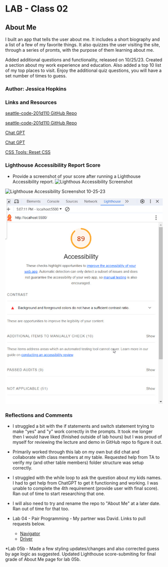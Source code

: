 # LAB - Class 02

## About Me

I built an app that tells the user about me.  It includes a short biography and a list of a few of my favorite things.  It also quizzes the user visiting the site, through a series of promts, with the purpose of them learning about me.

Added additional questions and functionality, released on 10/25/23.  Created a section about my work experience and education.  Also added a top 10 list of my top places to visit.  Enjoy the additional quiz questions, you will have a set number of times to guess.


### Author: Jessica Hopkins

### Links and Resources

[seattle-code-201d110 GitHub Repo](https://github.com/codefellows/seattle-code-201d110/tree/main/class-02)

[seattle-code-201d110 GitHub Repo](https://github.com/codefellows/seattle-code-201d110/tree/main/class-03)

[Chat GPT](https://chat.openai.com/share/683b6351-cafa-4596-8b3c-1cad8ec56da9)

[Chat GPT](https://chat.openai.com/share/8fd4cea0-6d8e-4aa2-842d-95df73ec006b)

[CSS Tools: Reset CSS](https://meyerweb.com/eric/tools/css/reset/)

### Lighthouse Accessibility Report Score

* Provide a screenshot of your score after running a Lighthouse Accessibility report.
![Lighthous Accessibility Screenshot](/Lighthous%20Accessibility%20class02%202023-10-24.jpg)

![Lighthouse Accessibility Screenshot 10-25-23](/Lighthouse%202023-10-25_20-12-53.jpg)

![Lighthouse Accessibility Screenshot 10-2531-23](/Lighthouse%202023-10-31_17-07-35.jpg)

### Reflections and Comments

* I struggled a bit with the if statements and switch statement trying to make "yes" and "y" work correctly in the prompts.  It took me longer then I would have liked (finished outside of lab hours) but I was proud of myself for reviewing the lecture and demo in GitHub repo to figure it out.
* Primarily worked through this lab on my own but did chat and collaborate with class members at my table.  Requested help from TA to verify my (and other table members) folder structure was setup correctly.

* I struggled with the while loop to ask the question about my kids names.  I had to get help from ChatGPT to get it functioning and working.  I was unable to complete the 4th requirement (provide user with final score).  Ran out of time to start researching that one.

* I will also need to try and rename the repo to "About Me" at a later date.  Ran out of time for that too.

* Lab 04 - Pair Programming - My partner was David.  Links to pull requests below.
  * [Navigator](https://github.com/jessicahopkins/class-02/pull/1)
  * [Driver](https://github.com/TheSecurityLead/Class-201/pull/1)

*Lab 05b - Made a few styling updates/changes and also corrected guess by age logic as suggested.  Updated Lighthouse score-submiting for final grade of About Me page for lab 05b.

